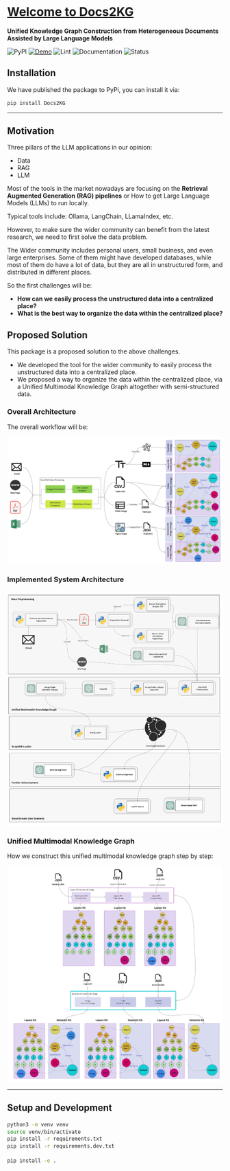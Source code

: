 # [Welcome to Docs2KG](https://ai4wa.com)

**Unified Knowledge Graph Construction from Heterogeneous Documents Assisted by Large
Language Models**

![PyPI](https://img.shields.io/pypi/v/Docs2KG)
[![Demo](https://img.shields.io/badge/Demo-Available-blue)](https://docs2kg.ai4wa.com/Video/)
![Lint](https://github.com/AI4WA/Docs2KG/actions/workflows/lint.yml/badge.svg)
![Documentation](https://github.com/AI4WA/Docs2KG/actions/workflows/docs.yml/badge.svg)
![Status](https://img.shields.io/badge/Status-Work%20in%20Progress-yellow)

## Installation

We have published the package to PyPi, you can install it via:

```bash
pip install Docs2KG
```

---

## Motivation

Three pillars of the LLM applications in our opinion:

- Data
- RAG
- LLM

Most of the tools in the market nowadays are focusing on the **Retrieval Augmented Generation (RAG) pipelines** or
How to get Large Language Models (LLMs) to run locally.

Typical tools include: Ollama, LangChain, LLamaIndex, etc.

However, to make sure the wider community can benefit from the latest research, we need to first solve the data problem.

The Wider community includes personal users, small business, and even large enterprises.
Some of them might have developed databases, while most of them do have a lot of data, but they are all in unstructured
form, and distributed in different places.

So the first challenges will be:

- **How can we easily process the unstructured data into a centralized place?**
- **What is the best way to organize the data within the centralized place?**

## Proposed Solution

This package is a proposed solution to the above challenges.

- We developed the tool for the wider community to easily process the unstructured data into a centralized place.
- We proposed a way to organize the data within the centralized place, via a Unified Multimodal Knowledge Graph
  altogether with semi-structured data.

### Overall Architecture

The overall workflow will be:

![img.png](images/Docs2KG.jpg)

### Implemented System Architecture

![img.png](images/Modules.jpg)

### Unified Multimodal Knowledge Graph

How we construct this unified multimodal knowledge graph step by step:

![img.png](images/KGConstruction.jpg)

---

## Setup and Development

```bash
python3 -m venv venv
source venv/bin/activate
pip install -r requirements.txt
pip install -r requirements.dev.txt

pip install -e .
```
